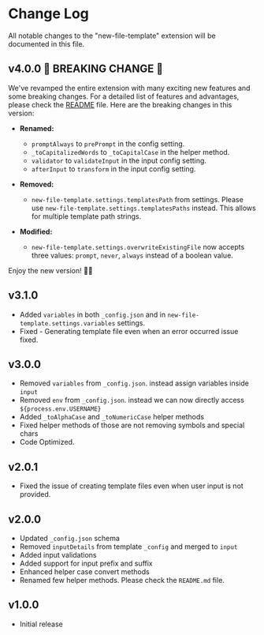 # Change Log

All notable changes to the "new-file-template" extension will be documented in this file.

## v4.0.0 🎉 BREAKING CHANGE 🚀

We've revamped the entire extension with many exciting new features and some breaking changes. For a detailed list of features and advantages, please check the [README](./README.md#features) file. Here are the breaking changes in this version:

- **Renamed:**
    - `promptAlways` to `prePrompt` in the config setting.
    - `_toCapitalizedWords` to `_toCapitalCase` in the helper method.
    - `validator` to `validateInput` in the input config setting.
    - `afterInput` to `transform` in the input config setting.

- **Removed:**
    - `new-file-template.settings.templatesPath` from settings. Please use `new-file-template.settings.templatesPaths` instead. This allows for multiple template path strings.

- **Modified:**
    - `new-file-template.settings.overwriteExistingFile` now accepts three values: `prompt`, `never`, `always` instead of a boolean value.

Enjoy the new version! 🎉✨

## v3.1.0

- Added `variables` in both `_config.json` and in `new-file-template.settings.variables` settings.
- Fixed - Generating template file even when an error occurred issue fixed.

## v3.0.0

- Removed `variables` from `_config.json`. instead assign variables inside `input`
- Removed `env` from `_config.json`. instead we can now directly access `${process.env.USERNAME}`
- Added `_toAlphaCase` and `_toNumericCase` helper methods
- Fixed helper methods of those are not removing symbols and special chars
- Code Optimized.

## v2.0.1

- Fixed the issue of creating template files even when user input is not provided.

## v2.0.0

- Updated `_config.json` schema
- Removed `inputDetails` from template `_config` and merged to `input`
- Added input validations
- Added support for input prefix and suffix
- Enhanced helper case convert methods
- Renamed few helper methods. Please check the `README.md` file.

## v1.0.0

- Initial release
